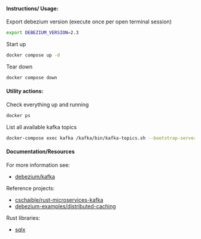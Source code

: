#### Instructions/ Usage:
Export debezium version (execute once per open terminal session)
```bash
export DEBEZIUM_VERSION=2.3
```

Start up
```bash
docker compose up -d
```

Tear down
```bash 
docker compose down
```

#### Utility actions:
Check everything up and running
```bash
docker ps
```

List all available kafka topics
```bash
docker-compose exec kafka /kafka/bin/kafka-topics.sh --bootstrap-server kafka:9092 --list
```

#### Documentation/Resources
For more information see:
- [debezium/kafka](https://hub.docker.com/r/debezium/kafka)

Reference projects:
- [cschaible/rust-microservices-kafka](https://github.com/cschaible/rust-microservices-kafka/blob/master/README.md)
- [debezium-examples/distributed-caching](https://github.com/debezium/debezium-examples/blob/main/distributed-caching/README.md)

Rust libraries:
- [sqlx](https://github.com/launchbadge/sqlx/blob/main/README.md)